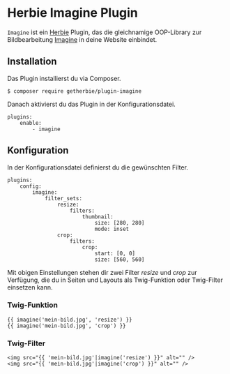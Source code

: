 # Herbie Imagine Plugin

`Imagine` ist ein [Herbie](http://github.com/getherbie/herbie) Plugin, das die gleichnamige OOP-Library zur Bildbearbeitung [Imagine](https://imagine.readthedocs.org) in deine Website einbindet.

## Installation

Das Plugin installierst du via Composer.

	$ composer require getherbie/plugin-imagine

Danach aktivierst du das Plugin in der Konfigurationsdatei.

    plugins:
        enable:
            - imagine

## Konfiguration

In der Konfigurationsdatei definierst du die gewünschten Filter.

    plugins:
        config:
            imagine:
                filter_sets:
                    resize:
                        filters:
                            thumbnail:
                                size: [280, 280]
                                mode: inset
                    crop:
                        filters:
                            crop:
                                start: [0, 0]
                                size: [560, 560]

Mit obigen Einstellungen stehen dir zwei Filter *resize* und *crop* zur
Verfügung, die du in Seiten und Layouts als Twig-Funktion oder Twig-Filter
einsetzen kann.

### Twig-Funktion

    {{ imagine('mein-bild.jpg', 'resize') }}
    {{ imagine('mein-bild.jpg', 'crop') }}

### Twig-Filter

    <img src="{{ 'mein-bild.jpg'|imagine('resize') }}" alt="" />
    <img src="{{ 'mein-bild.jpg'|imagine('crop') }}" alt="" />
